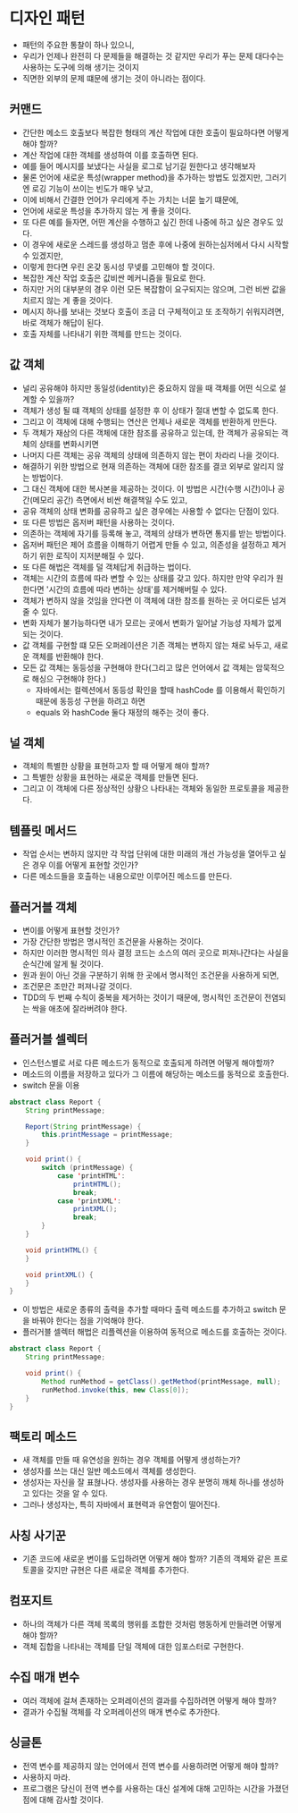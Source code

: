 # 디자인 패턴

- 패턴의 주요한 통찰이 하나 있으니,
- 우리가 언제나 완전히 다 문제들을 해결하는 것 같지만 우리가 푸는 문제 대다수는 사용하는 도구에 의해 생기는 것이지
- 직면한 외부의 문제 떄문에 생기는 것이 아니라는 점이다.

## 커맨드

- 간단한 메소드 호출보다 복잡한 형태의 계산 작업에 대한 호출이 필요하다면 어떻게 해야 할까?
- 계산 작업에 대한 객체를 생성하여 이를 호출하면 된다.
- 예를 들어 메시지를 보냈다는 사실을 로그로 남기길 원한다고 생각해보자
- 물론 언어에 새로운 특성(wrapper method)을 추가하는 방법도 있겠지만, 그러기엔 로깅 기능이 쓰이는 빈도가 매우 낮고,
- 이에 비해서 간결한 언어가 우리에게 주는 가치는 너묻 높기 떄문에,
- 언어에 새로운 특성을 추가하지 않는 게 좋을 것이다.
- 또 다른 예를 들자면, 어떤 계산을 수행하고 싶긴 한데 나중에 하고 싶은 경우도 있다.
- 이 경우에 새로운 스레드를 생성하고 멈춘 후에 나중에 원하는심저에서 다시 시작할 수 있겠지만,
- 이렇게 한다면 우린 온갖 동시성 무넺를 고민해야 할 것이다.
- 복잡한 계산 작업 호출은 값비싼 메커니즘을 필요로 한다.
- 하지만 거의 대부분의 경우 이런 모든 복잡함이 요구되지는 않으며, 그런 비싼 값을 치르지 않는 게 좋을 것이다.
- 메시지 하나를 보내는 것보다 호출이 조금 더 구체적이고 또 조작하기 쉬워지려면, 바로 객체가 해답이 된다.
- 호출 자체를 나타내기 위한 객체를 만드는 것이다.

## 값 객체

- 널리 공유해야 하지만 동일성(identity)은 중요하지 않을 때 객체를 어떤 식으로 설계할 수 있을까?
- 객체가 생성 될 떄 객체의 상태를 설정한 후 이 상태가 절대 변할 수 없도록 한다.
- 그리고 이 객체에 대해 수행되는 연산은 언제나 새로운 객체를 반환하게 만든다.
- 두 객체가 재삼의 다른 객체에 대한 참조를 공유하고 있는데, 한 객체가 공유되는 객체의 상태를 변화시키면
- 나머지 다른 객체는 공유 객체의 상태에 의존하지 않는 편이 차라리 나을 것이다.
- 해결하기 위한 방법으로 현재 의존하는 객체에 대한 참조를 결코 외부로 알리지 않는 방법이다.
- 그 대신 객체에 대한 복사본을 제공하는 것이다. 이 방법은 시간(수행 시간)이나 공간(메모리 공간) 측면에서 비싼 해결책일 수도 있고,
- 공유 객체의 상태 변화를 공유하고 싶은 경우에는 사용할 수 없다는 단점이 있다.
- 또 다른 방법은 옵저버 패턴을 사용하는 것이다.
- 의존하는 객체에 자기를 등록해 놓고, 객체의 상태가 변하면 통지를 받는 방법이다.
- 옵저버 패턴은 제어 흐름을 이해하기 어렵게 만들 수 있고, 의존성을 설정하고 제거하기 위한 로직이 지저분해질 수 있다.
- 또 다른 해법은 객체를 덜 객체답게 취급하는 법이다.
- 객체는 시간의 흐름에 따라 변할 수 있는 상태를 갖고 있다. 하지만 만약 우리가 원한다면 '시간의 흐름에 따라 변하는 상태'를 제거해버릴 수 있다.
- 객체가 변하지 않을 것임을 안다면 이 객체에 대한 참조를 원하는 곳 어디로든 넘겨줄 수 있다.
- 변화 자체가 불가능하다면 내가 모르는 곳에서 변화가 일어날 가능성 자체가 없게 되는 것이다.
- 값 객체를 구현할 떄 모든 오퍼레이션은 기존 객체는 변하지 않는 채로 놔두고, 새로운 객체를 반환해야 한다.
- 모든 값 객체는 동등성을 구현해야 한다(그리고 많은 언어에서 값 객체는 암묵적으로 해싱으 구현해야 한다.)
    - 자바에서는 컬렉션에서 동등성 확인을 할때 hashCode 를 이용해서 확인하기 때문에 동등성 구현을 하려고 하면
    - equals 와 hashCode 둘다 재정의 해주는 것이 좋다.

## 널 객체

- 객체의 특별한 상황을 표현하고자 할 때 어떻게 해야 할까?
- 그 특별한 상황을 표현하는 새로운 객체를 만들면 된다.
- 그리고 이 객체에 다른 정상적인 상황으 나타내는 객체와 동일한 프로토콜을 제공한다.

## 템플릿 메서드

- 작업 순서는 변하지 않지만 각 작업 단위에 대한 미래의 개선 가능성을 열어두고 싶은 경우 이를 어떻게 표현할 것인가?
- 다른 메소드들을 호출하는 내용으로만 이루어진 메소드를 만든다.

## 플러거블 객체

- 변이를 어떻게 표현할 것인가?
- 가장 간단한 방법은 명시적인 조건문을 사용하는 것이다.
- 하지만 이러한 명시적인 의사 결정 코드는 소스의 여러 곳으로 퍼져나간다는 사실을 순식간에 알게 될 것이다.
- 원과 원이 아닌 것을 구분하기 위해 한 곳에서 명시적인 조건문을 사용하게 되면,
- 조건문은 조만간 퍼져나갈 것이다.
- TDD의 두 번째 수칙이 중복을 제거하는 것이기 때문에, 명시적인 조건문이 전염되는 싹을 애초에 잘라버려야 한다.

## 플러거블 셀렉터

- 인스턴스별로 서로 다른 메소드가 동적으로 호출되게 하려면 어떻게 해야할까?
- 메소드의 이름을 저장하고 있다가 그 이름에 해당하는 메소드를 동적으로 호출한다.
- switch 문을 이용

```java
abstract class Report {
    String printMessage;

    Report(String printMessage) {
        this.printMessage = printMessage;
    }

    void print() {
        switch (printMessage) {
            case 'printHTML':
                printHTML();
                break;
            case 'printXML':
                printXML();
                break;
        }
    }

    void printHTML() {
    }

    void printXML() {
    }
}
```

- 이 방법은 새로운 종류의 출력을 추가할 때마다 출력 메소드를 추가하고 switch 문을 바꿔야 한다는 점을 기억해야 한다.
- 플러거블 셀렉터 해법은 리플렉션을 이용하여 동적으로 메소드를 호출하는 것이다.

```java
abstract class Report {
    String printMessage;

    void print() {
        Method runMethod = getClass().getMethod(printMessage, null);
        runMethod.invoke(this, new Class[0]);
    }
}
```

## 팩토리 메소드

- 새 객체를 만들 때 유연성을 원하는 경우 객체를 어떻게 생성하는가?
- 생성자를 쓰는 대신 일반 메소드에서 객체를 생성한다.
- 생성자는 자신을 잘 표혆나다. 생성자를 사용하는 경우 분명히 깨체 하나를 생성하고 있다는 것을 알 수 있다.
- 그러나 생성자는, 특히 자바에서 표현력과 유연함이 떨어진다.

## 사칭 사기꾼

- 기존 코드에 새로운 변이를 도입하려면 어떻게 해야 할까? 기존의 객체와 같은 프로토콜을 갖지만 규현은 다른 새로운 객체를 추가한다.

## 컴포지트

- 하나의 객체가 다른 객체 목록의 행위를 조합한 것처럼 행동하게 만들려면 어떻게 해야 할까?
- 객체 집합을 나타내는 객체를 단일 객체에 대한 임포스터로 구현한다.

## 수집 매개 변수

- 여러 객체에 걸쳐 존재하는 오퍼레이션의 결과를 수집하려면 어떻게 해야 할까?
- 결과가 수집될 객체를 각 오퍼레이션의 매개 변수로 추가한다.

## 싱글톤

- 전역 변수를 제공하지 않는 언어에서 전역 변수를 사용하려면 어떻게 해야 할까?
- 사용하지 마라.
- 프로그램은 당신이 전역 변수를 사용하는 대신 설계에 대해 고민하는 시간을 가졌던 점에 대해 감사할 것이다.